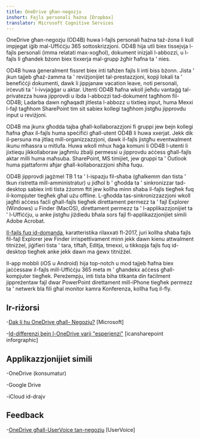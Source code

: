 ```yaml
---
title: OneDrive għan-negozju
inshort: Fajls personali ħażna [Dropbox]
translator: Microsoft Cognitive Services
---
```



OneDrive għan-negozju (OD4B) huwa l-fajls personali ħażna taż-żona li kull impjegat iġib mal-Uffiċċju 365 sottoskrizzjoni. OD4B hija utli biex tissejvja l-fajls personali (imma relatati max-xogħol), dokument inizjali l-abbozzi, u l-fajls li għandek bżonn biex tixxerja mal-grupp żgħir ħafna ta ' nies.

OD4B huwa ġeneralment fissret biex inti taħżen fajls li inti biss bżonn. Jista ' jkun tajjeb għaż-żamma ta ' reviżjonijiet tal-prestazzjoni, kopji lokali ta ' benefiċċji dokumenti, dawk li jippjanaw vacation leave, noti personali, irċevuti ta ' l-ivvjaġġar u aktar. Utenti OD4B ħafna wkoll jieħdu vantaġġ tal-privatezza huwa jipprovdi u ibda l-abbozzi tad-dokument tagħhom fil-OD4B; Ladarba dawn ngħaqadt jitlesta l-abbozz u tixtieq input, huma Mexxi l-fajl tagħhom SharePoint tim sit sabiex kollegi tagħhom jistgħu jipprovdu input u reviżjoni.

OD4B ma jkunx għodda tajba għall-kollaborazzjoni fi gruppi jew bejn kollegi ħafna għax il-fajls huma speċifiċi għall-utent OD4B li huwa xxerjat. Jekk dik il-persuna ma jitlaq mill-organizzazzjoni, dawk il-fajls jistgħu eventwalment ikunu mħassra u mitlufa. Huwa wkoll mhux ħaġa komuni li OD4B l-utenti li jixtiequ jikkollaboraw jagħmlu żbalji permessi u jipprovdu aċċess għall-fajls aktar milli huma maħsuba. SharePoint, MS timijiet, jew gruppi ta ' Outlook huma pjattaformi aħjar għall-kollaborazzjoni sħiħa fuqu.

OD4B jipprovdi jagżmel TB 1 ta ' l-ispazju fil-sħaba (għalkemm dan tista ' tkun ristretta mill-amministratur) u jidħol b ' għodda ta ' sinkronizzar tad-desktop sabiex inti tista żżomm ftit jew kollha minn sħaba il-fajls tiegħek fuq il-kompjuter tiegħek għal użu offline. L-għodda tas-sinkronizzazzjoni wkoll jagħti aċċess faċli għall-fajls tiegħek direttament permezz ta ' fajl Explorer (Windows) u Finder (MacOS), direttament permezz ta ' l-applikazzjonijiet ta ' l-Uffiċċju, u anke jistgħu jiżdiedu bħala sors fajl fl-applikazzjonijiet simili Adobe Acrobat. 

[Il-fajls fuq id-domanda](https://blogs.office.com/en-us/2017/05/11/introducing-onedrive-files-on-demand-and-additional-features-making-it-easier-to-access-and-share-files/), karatteristika rilaxxati fl-2017, juri kollha sħaba fajls fil-fajl Explorer jew Finder irrispettivament minn jekk dawn kienu attwalment titniżżel, jiġifieri tista ' tara, tiftaħ, Editja, tmexxi, u tikkopja fajls fuq id-desktop tiegħek anke jekk dawn ma ġewx titniżżel.

Il-app mobbli (iOS u Android) hija top-notch u mod tajjeb ħafna biex jaċċessaw il-fajls mill-Uffiċċju 365 meta m ' għandekx aċċess għall-kompjuter tiegħek. Pereżempju, inti tista biha titkanta din faċilment jippreżentaw fajl dwar PowerPoint direttament mill-iPhone tiegħek permezz ta ' netwerk bla fili għal monitor kamra Konferenza, kollha fuq il-fly.

Ir-riżorsi
---------

-[Dak li hu OneDrive għall-
    Negozju?](https://support.office.com/en-us/article/What-is-OneDrive-for-Business-187f90af-056f-47c0-9656-cc0ddca7fdc2)
    \[Microsoft\]

-[Id-differenzi bejn l-OneDrive varji
    "esperjenzi"](http://icsh.pt/OneDriveTree) \[icansharepoint
    inforgraphic\]

Applikazzjonijiet simili
--------------------

-OneDrive (konsumatur)

-Google Drive

-iCloud id-drajv

Feedback
---------

-[OneDrive għall-UserVoice tan-negozju](https://onedrive.uservoice.com/forums/262982-onedrive/category/86090-onedrive-for-business)
    \[UserVoice\]


